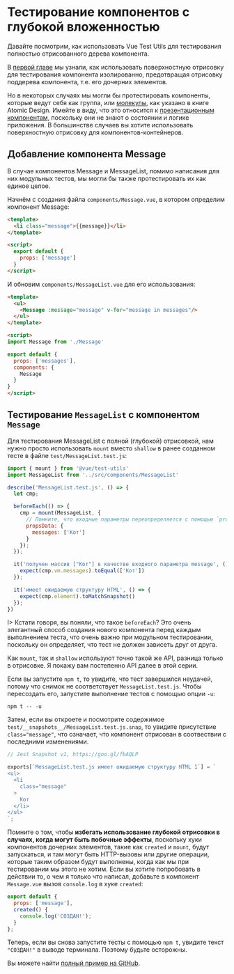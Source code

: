 # Тестирование компонентов с глубокой вложенностью

Давайте посмотрим, как использовать Vue Test Utils для тестирования полностью отрисованного дерева компонента.

В [первой главе](#chapter-1) мы узнали, как использовать поверхностную отрисовку для тестирования компонента изолированно, предотвращая отрисовку поддерева компонента, т.е. его дочерних элементов.

Но в некоторых случаях мы могли бы протестировать компоненты, которые ведут себя как группа, или [молекулы](http://atomicdesign.bradfrost.com/chapter-2/#molecules), как указано в книге Atomic Design. Имейте в виду, что это относится к [презентационным компонентам](https://medium.com/@dan_abramov/smart-and-dumb-components-7ca2f9a7c7d0), поскольку они не знают о состоянии и логике приложения. В большинстве случаев вы хотите использовать поверхностную отрисовку для компонентов-контейнеров.

## Добавление компонента Message

В случае компонентов Message и MessageList, помимо написания для них модульных тестов, мы могли бы также протестировать их как единое целое.

Начнём с создания файла `components/Message.vue`, в котором определим компонент Message:

```html
<template>
  <li class="message">{{message}}</li>
</template>

<script>
  export default {
    props: ['message']
  }
</script>
```

И обновим `components/MessageList.vue` для его использования:

```html
<template>
  <ul>
    <Message :message="message" v-for="message in messages"/>
  </ul>
</template>

<script>
import Message from './Message'

export default {
  props: ['messages'],
  components: {
    Message
  }
}
</script>
```

## Тестирование `MessageList` с компонентом `Message`

Для тестирования MessageList с полной (глубокой) отрисовкой, нам нужно просто использовать `mount` вместо `shallow` в ранее созданном тесте в файле `test/MessageList.test.js`:

```javascript
import { mount } from '@vue/test-utils'
import MessageList from '../src/components/MessageList'

describe('MessageList.test.js', () => {
  let cmp;

  beforeEach(() => {
    cmp = mount(MessageList, {
      // Помните, что входные параметры переопределяется с помощью `propsData`
      propsData: {
        messages: ['Кот']
      }
    });
  });

  it('получен массив ["Кот"] в качестве входного параметра message', () => {
    expect(cmp.vm.messages).toEqual(['Кот'])
  });

  it('имеет ожидаемую структуру HTML', () => {
    expect(cmp.element).toMatchSnapshot()
  });
})
```

I> Кстати говоря, вы поняли, что такое `beforeEach`? Это очень элегантный способ создания нового компонента перед каждым выполнением теста, что очень важно при модульном тестировании, поскольку он определяет, что тест не должен зависеть друг от друга.

Как `mount`, так и `shallow` используют точно такой же API, разница только в отрисовке. Я покажу вам постепенно API далее в этой серии.

Если вы запустите `npm t`, то увидите, что тест завершился неудачей, потому что снимок не соответствует `MessageList.test.js`. Чтобы пересоздать его, запустите выполнение тестов с помощью опции `-u`:

```
npm t -- -u
```

Затем, если вы откроете и посмотрите содержимое `test/__snapshots__/MessageList.test.js.snap`, то увидите присутствие `class="message"`, что означает, что компонент отрисован в соотвествии с последними изменениями.

```javascript
// Jest Snapshot v1, https://goo.gl/fbAQLP

exports[`MessageList.test.js имеет ожидаемую структуру HTML 1`] = `
<ul>
  <li
    class="message"
  >
    Кот
  </li>
</ul>
`;
```

Помните о том, чтобы **избегать использование глубокой отрисовки в случаях, когда могут быть побочные эффекты**, поскольку хуки компонентов дочерних элементов, такие как `created` и `mount`, будут запускаться, и там могут быть HTTP-вызовы или другие операции, которые таким образом будут выполнены, когда как мы при тестировании мы этого не хотим. Если вы хотите попробовать в действии то, о чем я только что написал, добавьте в компонент `Message.vue` вызов `console.log` в хуке `created`:

```javascript
export default {
  props: ['message'],
  created() {
    console.log('СОЗДАН!');
  }
};
```

Теперь, если вы снова запустите тесты с помощью `npm t`, увидите текст `"СОЗДАН!"` в выводе терминала. Поэтому будьте осторожны.

Вы можете найти [полный пример на GitHub](https://github.com/alexjoverm/vue-testing-series/tree/https://github.com/alexjoverm/vue-testing-series/tree/Test-fully-rendered-Vue-js-Components-in-Jest).
